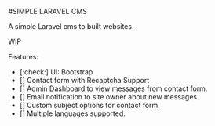 #SIMPLE LARAVEL CMS

A simple Laravel cms to built websites.

WIP

Features:
- [:check:] UI: Bootstrap
- [] Contact form with Recaptcha Support
- [] Admin Dashboard to view messages from contact form.
- [] Email notification to site owner about new messages.
- [] Custom subject options for contact form.
- [] Multiple languages supported.
